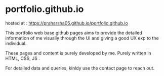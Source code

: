 # portfolio.github.io
hosted at : https://praharsha05.github.io/portfolio.github.io

This portfolio web base github pages aims to provide the detailed information of me visually through the UI and giving a good UX exp to the individual. 

These pages and content is purely developed by me. 
Purely written in HTML, CSS, JS . 

For detailed data and queries, kinldy use the contact page to reach out. 